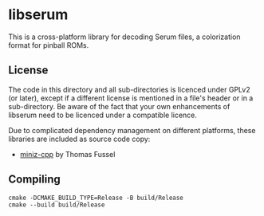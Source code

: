 # libserum
This is a cross-platform library for decoding Serum files, a colorization format for pinball ROMs.

## License 
The code in this directory and all sub-directories is licenced under GPLv2 (or later), except if a different license is
mentioned in a file's header or in a sub-directory. Be aware of the fact that your own enhancements of libserum need to
be licenced under a compatible licence.

Due to complicated dependency management on different platforms, these libraries are included as source code copy:
* [miniz-cpp](https://github.com/tfussell/miniz-cpp) by Thomas Fussel

## Compiling
```shell
cmake -DCMAKE_BUILD_TYPE=Release -B build/Release
cmake --build build/Release
```
